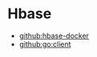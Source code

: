 Hbase
===

- [github:hbase-docker](https://github.com/dajobe/hbase-docker)
- [github:go:client](https://github.com/tsuna/gohbase)